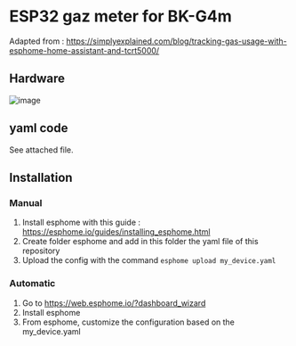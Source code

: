 # ESP32 gaz meter for BK-G4m

Adapted from : https://simplyexplained.com/blog/tracking-gas-usage-with-esphome-home-assistant-and-tcrt5000/

## Hardware
![image](https://github.com/user-attachments/assets/473c7816-8ce7-40c0-a6ea-3aa021b8cab4)

## yaml code

See attached file.

## Installation

### Manual

1. Install esphome with this guide : https://esphome.io/guides/installing_esphome.html
2. Create folder esphome and add in this folder the yaml file of this repository
3. Upload the config with the command `esphome upload my_device.yaml`

### Automatic

1. Go to https://web.esphome.io/?dashboard_wizard
2. Install esphome
3. From esphome, customize the configuration based on the my_device.yaml
